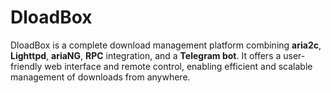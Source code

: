 # DloadBox
DloadBox is a complete download management platform combining **aria2c**, **Lighttpd**, **ariaNG**, **RPC** integration, and a **Telegram bot**. It offers a user-friendly web interface and remote control, enabling efficient and scalable management of downloads from anywhere.

